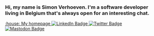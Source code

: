 ### Hi, my name is Simon Verhoeven. I'm a software developer living in Belgium that's always open for an interesting chat.

<div id="badges">
  <a href="https://www.simonverhoeven.dev">
    :house: My homepage
  </a>
  <a href="https://www.linkedin.com/in/simonverhoeven/">
    <img src="https://img.shields.io/badge/LinkedIn-blue?style=for-the-badge&logo=linkedin&logoColor=white" alt="LinkedIn Badge"/>
  </a>
  <a href="https://twitter.com/simon_verhoeven">
    <img src="https://img.shields.io/badge/Twitter-blue?style=for-the-badge&logo=twitter&logoColor=white" alt="Twitter Badge"/>
  </a>
  <a href="https://mastodon.social/@simonverhoeven">
    <img src="https://img.shields.io/badge/Mastodon-blue?style=for-the-badge&logo=mastodon&logoColor=white" alt="Mastodon Badge"/>
  </a>
</div>
